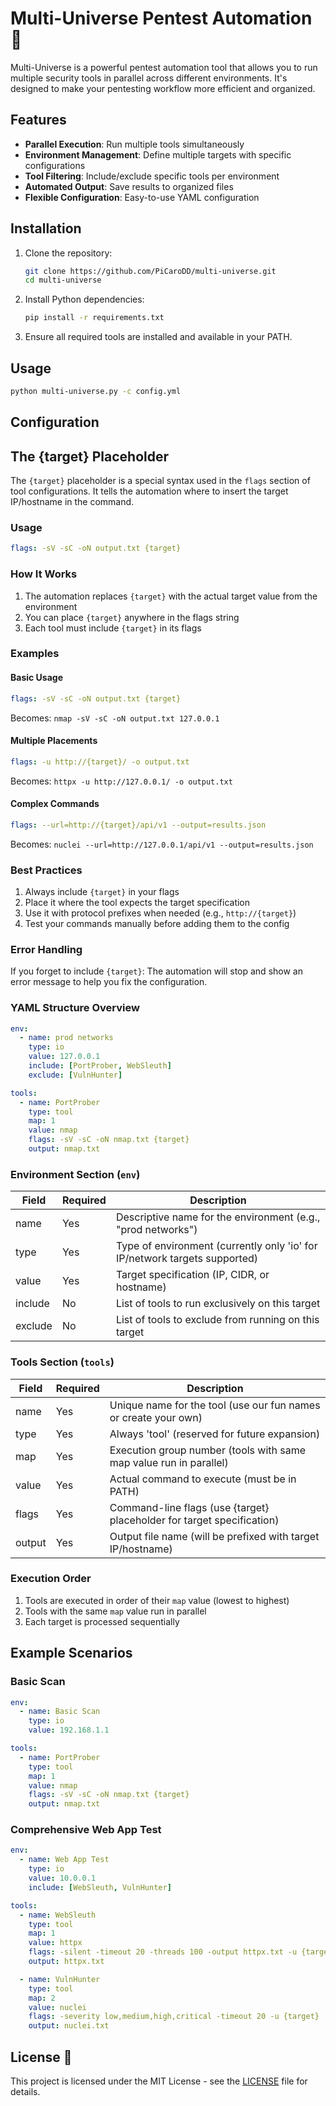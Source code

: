 # Multi-Universe Pentest Automation 🚀

Multi-Universe is a powerful pentest automation tool that allows you to run multiple security tools in parallel across different environments. It's designed to make your pentesting workflow more efficient and organized.

## Features

- **Parallel Execution**: Run multiple tools simultaneously
- **Environment Management**: Define multiple targets with specific configurations
- **Tool Filtering**: Include/exclude specific tools per environment
- **Automated Output**: Save results to organized files
- **Flexible Configuration**: Easy-to-use YAML configuration

## Installation 

1. Clone the repository:
   ```bash
   git clone https://github.com/PiCaroDD/multi-universe.git
   cd multi-universe
   ```

2. Install Python dependencies:
   ```bash
   pip install -r requirements.txt
   ```

3. Ensure all required tools are installed and available in your PATH.

## Usage

```bash
python multi-universe.py -c config.yml
```

## Configuration 

## The {target} Placeholder 

The `{target}` placeholder is a special syntax used in the `flags` section of tool configurations. It tells the automation where to insert the target IP/hostname in the command.

### Usage

```yaml
flags: -sV -sC -oN output.txt {target}
```

### How It Works

1. The automation replaces `{target}` with the actual target value from the environment
2. You can place `{target}` anywhere in the flags string
3. Each tool must include `{target}` in its flags

### Examples

#### Basic Usage
```yaml
flags: -sV -sC -oN output.txt {target}
```
Becomes: `nmap -sV -sC -oN output.txt 127.0.0.1`

#### Multiple Placements
```yaml
flags: -u http://{target}/ -o output.txt
```
Becomes: `httpx -u http://127.0.0.1/ -o output.txt`

#### Complex Commands
```yaml
flags: --url=http://{target}/api/v1 --output=results.json
```
Becomes: `nuclei --url=http://127.0.0.1/api/v1 --output=results.json`

### Best Practices

1. Always include `{target}` in your flags
2. Place it where the tool expects the target specification
3. Use it with protocol prefixes when needed (e.g., `http://{target}`)
4. Test your commands manually before adding them to the config

### Error Handling

If you forget to include `{target}`:
The automation will stop and show an error message to help you fix the configuration.

### YAML Structure Overview

```yaml
env:
  - name: prod networks
    type: io
    value: 127.0.0.1
    include: [PortProber, WebSleuth]
    exclude: [VulnHunter]

tools:
  - name: PortProber
    type: tool
    map: 1
    value: nmap
    flags: -sV -sC -oN nmap.txt {target}
    output: nmap.txt
```

### Environment Section (`env`)

| Field    | Required | Description                                                                 |
|----------|----------|-----------------------------------------------------------------------------|
| name     | Yes      | Descriptive name for the environment (e.g., "prod networks")               |
| type     | Yes      | Type of environment (currently only 'io' for IP/network targets supported) |
| value    | Yes      | Target specification (IP, CIDR, or hostname)                               |
| include  | No       | List of tools to run exclusively on this target                            |
| exclude  | No       | List of tools to exclude from running on this target                       |

### Tools Section (`tools`)

| Field    | Required | Description                                                                 |
|----------|----------|-----------------------------------------------------------------------------|
| name     | Yes      | Unique name for the tool (use our fun names or create your own)            |
| type     | Yes      | Always 'tool' (reserved for future expansion)                              |
| map      | Yes      | Execution group number (tools with same map value run in parallel)         |
| value    | Yes      | Actual command to execute (must be in PATH)                                |
| flags    | Yes      | Command-line flags (use {target} placeholder for target specification)     |
| output   | Yes      | Output file name (will be prefixed with target IP/hostname)                |

### Execution Order

1. Tools are executed in order of their `map` value (lowest to highest)
2. Tools with the same `map` value run in parallel
3. Each target is processed sequentially

## Example Scenarios

### Basic Scan
```yaml
env:
  - name: Basic Scan
    type: io
    value: 192.168.1.1

tools:
  - name: PortProber
    type: tool
    map: 1
    value: nmap
    flags: -sV -sC -oN nmap.txt {target}
    output: nmap.txt
```

### Comprehensive Web App Test
```yaml
env:
  - name: Web App Test
    type: io
    value: 10.0.0.1
    include: [WebSleuth, VulnHunter]

tools:
  - name: WebSleuth
    type: tool
    map: 1
    value: httpx
    flags: -silent -timeout 20 -threads 100 -output httpx.txt -u {target}
    output: httpx.txt

  - name: VulnHunter
    type: tool
    map: 2
    value: nuclei
    flags: -severity low,medium,high,critical -timeout 20 -u {target}
    output: nuclei.txt
```

## License 📄

This project is licensed under the MIT License - see the [LICENSE](LICENSE) file for details.
